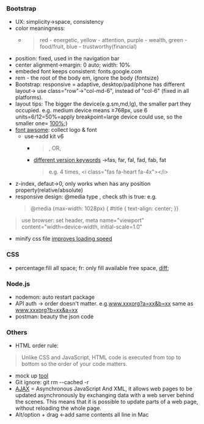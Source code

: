 ### Bootstrap
- UX: simplicity->space, consistency
- color meaningness: 
  - > red - energetic, yellow - attention, purple - wealth, green - food/fruit, blue - trustworthy(financial)
- position: fixed, used in the navigation bar
- center alignment->margin: 0 auto; width: 10%
- embeded font keeps consistent: fonts.google.com
- rem - the root of the body em, ignore the body {fontsize}
- Bootstrap: responsive = adaptive, desktop/pad/phone has different layout-> use class="row"->"col-md-6", instead of "col-6" (fixed in all platforms). 
- layout tips: The bigger the device(e.g.sm,md,lg), the smaller part they occupied. e.g. medium device means ≥768px, use 6 units=6/12=50%=apply breakpoint=large device could use, so the smaller one= [100%](https://stackoverflow.com/questions/19865158/what-is-the-difference-among-col-lg-col-md-and-col-sm-in-bootstrap);)
- [font awsome](https://fontawesome.com/): collect logo & font
  - use->add kit v6 
    - > <script src="https://kit.fontawesome.com/2b987bc1c1.js" crossorigin="anonymous"></script>, OR, <script defer src="https://pro.fontawesome.com/releases/v5.10.0/js/all.js"></script>
    - [different version keywords](https://fontawesome.com/v6.0/docs/web/add-icons/how-to) ->fas, far, fal, fad, fab, fat
      > e.g. 4 times, \<i class="fas fa-heart fa-4x">\</i>
- z-index, defaut->0, only works when has any position property(relative/absolute)
- responsive design: @media type <feature>, check sth is true: e.g. 
  >@media (max-width: 1028px) {
  #title {
    text-align: center;
  }}
 >use browser: set header, meta name="viewport" content="width=device-width, initial-scale=1.0"
- minify css file [improves loading speed](https://www.cleancss.com/css-minify/)

### CSS
- percentage:fill all space; fr: only fill available free space, [diff](https://stackoverflow.com/questions/45090726/the-difference-between-percentage-and-fr-units);

### Node.js
- nodemon: auto restart package
- API auth -> order doesn't matter. e.g.www.xxxorg?a=xx&b=xx same as www.xxxorg?b=xx&a=xx 
- postman: beauty the json code


### Others
- HTML order rule: 
> Unlike CSS and JavaScript, HTML code is executed from top to bottom so the order of your code matters.
- mock up [tool](https://balsamiq.cloud/)
- Git ignore: git rm --cached -r
- [AJAX](https://www.w3schools.com/whatis/whatis_ajax.asp) = Asynchronous JavaScript And XML, it allows web pages to be updated asynchronously by exchanging data with a web server behind the scenes. This means that it is possible to update parts of a web page, without reloading the whole page.
- Alt/option + drag <-add same contents all line in Mac



